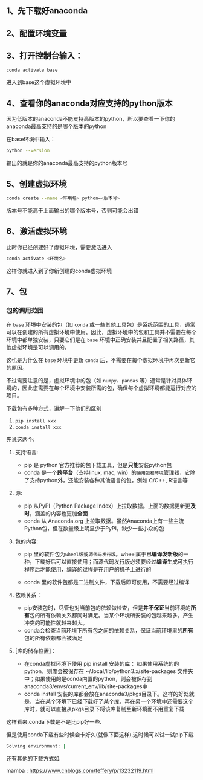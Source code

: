 ## 1、先下载好anaconda

## 2、配置环境变量

## 3、打开控制台输入：

~~~bash
conda activate base
~~~

进入到base这个虚拟环境中

## 4、查看你的anaconda对应支持的python版本

因为低版本的anaconda不能支持高版本的python，所以要查看一下你的anaconda最高支持的是哪个版本的python

在base环境中输入：

~~~bash
python --version
~~~

输出的就是你的anaconda最高支持的python版本号

## 5、创建虚拟环境

~~~bash
conda create --name <环境名> python=<版本号>
~~~

版本号不能高于上面输出的哪个版本号，否则可能会出错

## 6、激活虚拟环境

此时你已经创建好了虚拟环境，需要激活进入

~~~bash
conda activate <环境名>
~~~

这样你就进入到了你新创建的conda虚拟环境

## 7、包

### 包的调用范围

在 `base` 环境中安装的包（如 `conda` 或一些其他工具包）是系统范围的工具，通常可以在创建的所有虚拟环境中使用。因此，虚拟环境中的包和工具并不需要在每个环境中都单独安装，只要它们是在 `base` 环境中正确安装并且配置了相关路径，其他虚拟环境是可以调用的。

这也是为什么在 `base` 环境中更新 `conda` 后，不需要在每个虚拟环境中再次更新它的原因。

不过需要注意的是，虚拟环境中的包（如 `numpy`、`pandas` 等）通常是针对具体环境的，因此您需要在每个环境中安装所需的包，确保每个虚拟环境都能运行对应的项目。



下载包有多种方式，讲解一下他们的区别

1. `pip install xxx` 
2. `conda install xxx`

先说这两个:

1. 支持语言:

   - pip 是 python 官方推荐的包下载工具，但是**只能**安装python包
   - conda 是一个**跨平台**（支持linux, mac, win）的`通用包和环境`管理器，它除了支持python外，还能安装各种其他语言的包，例如 C/C++, R语言等

2. 源:

   - pip 从PyPI（Python Package Index）上拉取数据。上面的数据更新更**及时**，涵盖的内容也更加**全面**
   - conda 从 Anaconda.org 上拉取数据。虽然Anaconda上有一些主流Python包，但在数量级上明显少于PyPI，缺少一些小众的包

3. 包的内容:

   - pip 里的软件包为`wheel版`或`源代码发行版`。wheel属于**已编译发新版**的一种，下载好后可以直接使用；而源代码发行版必须要经过**编译**生成可执行程序后才能使用，编译的过程是在用户的机子上进行的

   - conda 里的软件包都是二进制文件，下载后即可使用，不需要经过编译

4. 依赖关系：

   - pip安装包时，尽管也对当前包的依赖做检查，但是**并不保证**当前环境的**所有**包的所有依赖关系都同时满足。当某个环境所安装的包越来越多，产生冲突的可能性就越来越大。
   - conda会检查当前环境下所有包之间的依赖关系，保证当前环境里的**所有**包的所有依赖都会被满足

5. [库的储存位置]：

   - 在conda虚拟环境下使用 pip install 安装的库： 如果使用系统的的python，则库会被保存在 ~/.local/lib/python3.x/site-packages 文件夹中；如果使用的是conda内置的python，则会被保存到 anaconda3/envs/current_env/lib/site-packages中
   - conda install 安装的库都会放在anaconda3/pkgs目录下。这样的好处就是，当在某个环境下已经下载好了某个库，再在另一个环境中还需要这个库时，就可以直接从pkgs目录下将该库复制至新环境而不用重复下载

这样看来,conda下载是不是比pip好一些.

但是使用conda下载有些时候会卡好久(就像下面这样),这时候可以试一试pip下载

~~~bash
Solving environment: |
~~~



还有其他的下载方式如:

mamba : https://www.cnblogs.com/feffery/p/13232119.html

